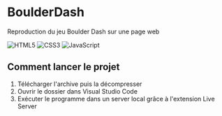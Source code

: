 # BoulderDash
Reproduction du jeu Boulder Dash sur une page web

![HTML5](https://img.shields.io/badge/html5-%23E34F26.svg?style=for-the-badge&logo=html5&logoColor=white)
![CSS3](https://img.shields.io/badge/css3-%231572B6.svg?style=for-the-badge&logo=css3&logoColor=white)
![JavaScript](https://img.shields.io/badge/javascript-%23323330.svg?style=for-the-badge&logo=javascript&logoColor=%23F7DF1E)

## Comment lancer le projet

1. Télécharger l'archive puis la décompresser 
2. Ouvrir le dossier dans Visual Studio Code
3. Exécuter le programme dans un server local grâce à l'extension Live Server
